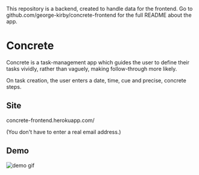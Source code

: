 This repository is a backend, created to handle data for the frontend. Go to github.com/george-kirby/concrete-frontend for the full README about the app. 

# Concrete

Concrete is a task-management app which guides the user to define their tasks vividly, rather than vaguely, making follow-through more likely. 

On task creation, the user enters a date, time, cue and precise, concrete steps. 

## Site

concrete-frontend.herokuapp.com/

(You don't have to enter a real email address.)

## Demo

![demo gif](./demo/concreteMinimalDemo.gif)